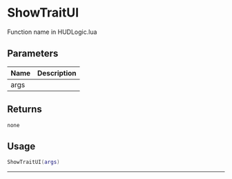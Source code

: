 # ShowTraitUI

Function name in HUDLogic.lua

## Parameters

| Name | Description |
| ---- | ----------- |
| args |             |

## Returns

`none`

## Usage

```lua
ShowTraitUI(args)
```

---
